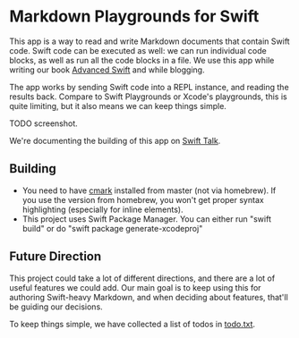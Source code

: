 # Markdown Playgrounds for Swift

This app is a way to read and write Markdown documents that contain Swift code. Swift code can be executed as well: we can run individual code blocks, as well as run all the code blocks in a file. We use this app while writing our book [Advanced Swift](https://www.objc.io/books/advanced-swift/) and while blogging.

The app works by sending Swift code into a REPL instance, and reading the results back. Compare to Swift Playgrounds or Xcode's playgrounds, this is quite limiting, but it also means we can keep things simple.

TODO screenshot.

We're documenting the building of this app on [Swift Talk](https://talk.objc.io/collections/markdown-playgrounds).

## Building

- You need to have [cmark](https://github.com/commonmark/cmark) installed from master (not via homebrew). If you use the version from homebrew, you won't get proper syntax highlighting (especially for inline elements).
- This project uses Swift Package Manager. You can either run "swift build" or do "swift package generate-xcodeproj"

## Future Direction

This project could take a lot of different directions, and there are a lot of useful features we could add. Our main goal is to keep using this for authoring Swift-heavy Markdown, and when deciding about features, that'll be guiding our decisions.

To keep things simple, we have collected a list of todos in [todo.txt](todo.txt).
